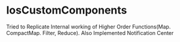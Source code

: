 # IosCustomComponents
Tried to Replicate Internal working of Higher Order Functions(Map. CompactMap. Filter, Reduce). Also Implemented Notification Center 

